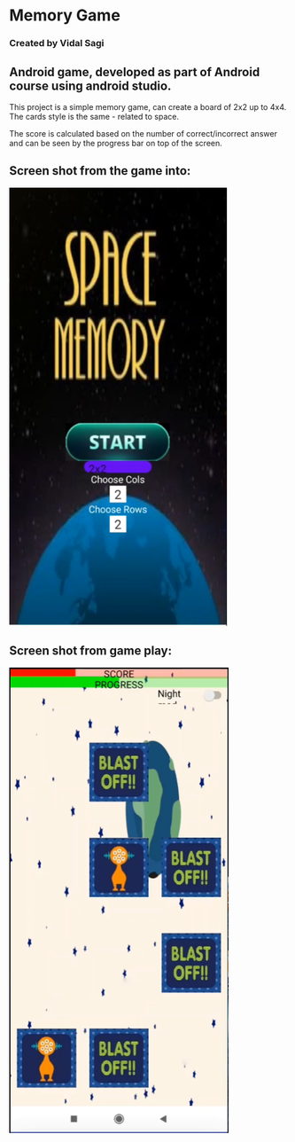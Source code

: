 # Memory Game
### Created by Vidal Sagi
## Android game, developed as part of Android course using android studio.

This project is a simple memory game, can create a board of 2x2 up to 4x4.
The cards style is the same - related to space.

The score is calculated based on the number of correct/incorrect answer and can be seen by the progress bar on top of the screen.

## Screen shot from the game into:
![Screenshot](https://github.com/Vidalsagi/MemmoryGame/blob/master/app/src/main/res/drawable-v24/Screen1.PNG?raw=true)

## Screen shot from game play:
![Screenshot](https://github.com/Vidalsagi/MemmoryGame/blob/master/app/src/main/res/drawable-v24/Screen2.PNG?raw=true)


